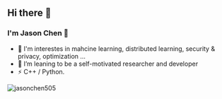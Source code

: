 ## Hi there 👋

<!--
**jasonchen505/jasonchen505** is a ✨ _special_ ✨ repository because its `README.md` (this file) appears on your GitHub profile.

Here are some ideas to get you started:

- 🔭 I’m currently working on ...
- 🌱 I’m currently learning ...
- 👯 I’m looking to collaborate on ...
- 🤔 I’m looking for help with ...
- 💬 Ask me about ...
- 📫 How to reach me: ...
- 😄 Pronouns: ...
- ⚡ Fun fact: ...
-->
### I'm Jason Chen 👋
- 👯 I'm interestes in mahcine learning, distributed learning, security & privacy, optimization ...
- 👯 I’m leaning to be a self-motivated researcher and developer
- ⚡ C++ / Python.

<p align="left"> <img src="https://komarev.com/ghpvc/?username=jasonchen505&label=Profile%20views&color=10b40e&style=flat-square" alt="jasonchen505" /> </p>
